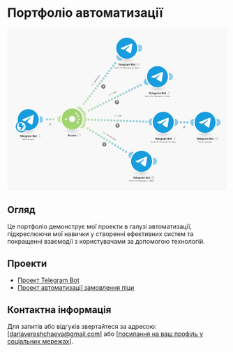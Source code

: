 # Портфоліо автоматизації

![Скріншот замовлення піци](https://raw.githubusercontent.com/dariia-vva/screenshots/main/pizza-order-scr.jpeg)

## Огляд
Це портфоліо демонструє мої проекти в галузі автоматизації, підкреслюючи мої навички у створенні ефективних систем та покращенні взаємодії з користувачами за допомогою технологій.

## Проекти
- [Проект Telegram Bot](TelegramBot/README.md)
- [Проект автоматизації замовлення піци](PizzaOrderForm/README.md)

## Контактна інформація
Для запитів або відгуків звертайтеся за адресою: [dariavereshchaeva@gmail.com] або [[посилання на ваш профіль у соціальних мережах](https://www.instagram.com/dariia.v.va?igsh=MThxNDBraDFhaGZsOQ%3D%3D&utm_source=qr)].
